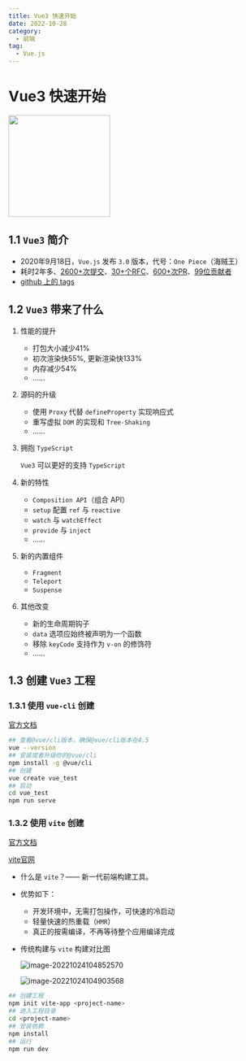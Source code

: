 ```yaml
---
title: Vue3 快速开始
date: 2022-10-28
category:
  - 前端
tag:
  - Vue.js
---
```


# Vue3 快速开始
<!-- more -->

<img src="https://user-images.githubusercontent.com/499550/93624428-53932780-f9ae-11ea-8d16-af949e16a09f.png" style="width:200px" />

## 1.1 `Vue3` 简介

- 2020年9月18日，`Vue.js` 发布 `3.0` 版本，代号：`One Piece`（海贼王）
- 耗时2年多、[2600+次提交](https://github.com/vuejs/vue-next/graphs/commit-activity)、[30+个RFC](https://github.com/vuejs/rfcs/tree/master/active-rfcs)、[600+次PR](https://github.com/vuejs/vue-next/pulls?q=is%3Apr+is%3Amerged+-author%3Aapp%2Fdependabot-preview+)、[99位贡献者](https://github.com/vuejs/vue-next/graphs/contributors) 
- [github 上的 tags](https://github.com/vuejs/vue-next/releases/tag/v3.0.0)

## 1.2 `Vue3` 带来了什么

1. 性能的提升

   - 打包大小减少41%
   - 初次渲染快55%, 更新渲染快133%
   - 内存减少54%
   - ......

2. 源码的升级

   - 使用 `Proxy` 代替 `defineProperty` 实现响应式
   - 重写虚拟 `DOM` 的实现和 `Tree-Shaking`
   - ......

3. 拥抱 `TypeScript`

   `Vue3` 可以更好的支持 `TypeScript`

4. 新的特性

   - `Composition API`（组合 API）
   - `setup` 配置 `ref` 与 `reactive`
   - `watch` 与 `watchEffect`
   - `provide` 与 `inject`
   - ......

5. 新的内置组件

   - `Fragment` 
   - `Teleport`
   - `Suspense`

6. 其他改变

   - 新的生命周期钩子
   - `data` 选项应始终被声明为一个函数
   - 移除 `keyCode` 支持作为 `v-on` 的修饰符
   - ......



## 1.3 创建 `Vue3` 工程

### 1.3.1 使用 `vue-cli` 创建

[官方文档](https://cli.vuejs.org/zh/guide/creating-a-project.html#vue-create)

```bash
## 查看@vue/cli版本，确保@vue/cli版本在4.5
vue --version
## 安装或者升级你的@vue/cli
npm install -g @vue/cli
## 创建
vue create vue_test
## 启动
cd vue_test
npm run serve
```

### 1.3.2 使用 `vite` 创建

[官方文档](https://v3.cn.vuejs.org/guide/installation.html#vite)

[vite官网](https://vitejs.cn)

- 什么是 `vite`？—— 新一代前端构建工具。

- 优势如下：
  - 开发环境中，无需打包操作，可快速的冷启动
  - 轻量快速的热重载（`HMR`）
  - 真正的按需编译，不再等待整个应用编译完成
  
- 传统构建与 `vite` 构建对比图
  
  ![image-20221024104852570](https://chen-coding.oss-cn-shenzhen.aliyuncs.com/web/framework/vue/vue3_start/image-20221024104852570.png)
  
  ![image-20221024104903568](https://chen-coding.oss-cn-shenzhen.aliyuncs.com/web/framework/vue/vue3_start/image-20221024104903568.png)

```bash
## 创建工程
npm init vite-app <project-name>
## 进入工程目录
cd <project-name>
## 安装依赖
npm install
## 运行
npm run dev
```